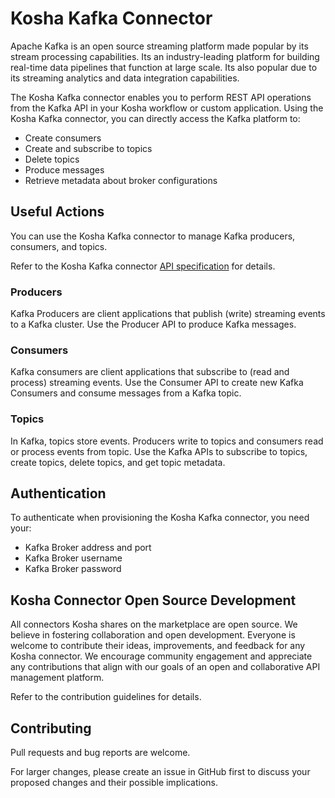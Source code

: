 # Kosha Kafka Connector

Apache Kafka is an open source streaming platform made popular by its stream processing capabilities. Its an industry-leading platform for building real-time data pipelines that function at large scale. Its also popular due to its streaming analytics and data integration capabilities. 

The Kosha Kafka connector enables you to perform REST API operations from the Kafka API in your Kosha workflow or custom application. Using the Kosha Kafka connector, you can directly access the Kafka platform to:

* Create consumers
* Create and subscribe to topics
* Delete topics
* Produce messages
* Retrieve metadata about broker configurations 

## Useful Actions

You can use the Kosha Kafka connector to manage Kafka producers, consumers, and topics.

Refer to the Kosha Kafka connector [API specification](openapi.json) for details.

### Producers

Kafka Producers are client applications that publish (write) streaming events to a Kafka cluster. Use the Producer API to produce Kafka messages. 

### Consumers 

Kafka consumers are client applications that subscribe to (read and process) streaming events. Use the Consumer API to create new Kafka Consumers and consume messages from a Kafka topic. 

### Topics

In Kafka, topics store events. Producers write to topics and consumers read or process events from topic. Use the Kafka APIs to subscribe to topics, create topics, delete topics, and get topic metadata. 
  
## Authentication

To authenticate when provisioning the Kosha Kafka connector, you need your:

* Kafka Broker address and port
* Kafka Broker username
* Kafka Broker password

## Kosha Connector Open Source Development

All connectors Kosha shares on the marketplace are open source. We believe in fostering collaboration and open development. Everyone is welcome to contribute their ideas, improvements, and feedback for any Kosha connector. We encourage community engagement and appreciate any contributions that align with our goals of an open and collaborative API management platform.

Refer to the contribution guidelines for details.

## Contributing

Pull requests and bug reports are welcome.

For larger changes, please create an issue in GitHub first to discuss your proposed changes and their possible implications.